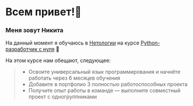 # Всем привет!👋  #  
### Меня зовут Никита  
На данный момент я обучаюсь в [Нетологии](https://netology.ru/ "Кликните чтобы перейти на сайт Нетологии") на курсе [Python-разработчик с нуля](https://netology.ru/programs/python "Здесь Вы тоже можете записаться на этот курс :)") 🐍  

На этом курсе нам обещают, следующее:  
> * Освоите универсальный язык программирования и начнёте работать через 6 месяцев обучения  
> * Добавите в портфолио 3 полностью работоспособных проекта  
> * Получите опыт работы в команде — выполните совместный проект с одногруппниками  